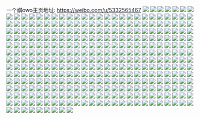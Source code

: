 一个祺owo主页地址: https://weibo.com/u/5332565467 
![](https://wx4.sinaimg.cn/mw2000/005OSTSrly1h8qhq7bjp3j30wi1yc4qp.jpg) 
![](https://wx4.sinaimg.cn/mw2000/005OSTSrly1h8h9mextt4j30wi174tg4.jpg) 
![](https://wx4.sinaimg.cn/mw2000/005OSTSrly1h85rfq9st8j30wi1yc7wh.jpg) 
![](https://wx4.sinaimg.cn/mw2000/005OSTSrly1h84zwfglz0j30sb0f20u4.jpg) 
![](https://wx4.sinaimg.cn/mw2000/005OSTSrly1h770e6zdhwj30wi1ycb29.jpg) 
![](https://wx4.sinaimg.cn/mw2000/005OSTSrly1h770e5lohwj30wi1yckjl.jpg) 
![](https://wx4.sinaimg.cn/mw2000/005OSTSrly1h6vlvwl0gpj32ds1sc7ed.jpg) 
![](https://wx4.sinaimg.cn/mw2000/005OSTSrly1h6i0nv0zomj30wi0o9mxo.jpg) 
![](https://wx4.sinaimg.cn/mw2000/005OSTSrly1h5d7ol4k5ej30wi1ycduq.jpg) 
![](https://wx4.sinaimg.cn/mw2000/005OSTSrly1h5d7or2yqfj30cc0iota8.jpg) 
![](https://wx4.sinaimg.cn/mw2000/005OSTSrly1h4c4bmmafxj32c0340kjm.jpg) 
![](https://wx4.sinaimg.cn/mw2000/005OSTSrly1h4efy74vdrj31sm1ch4o1.jpg) 
![](https://wx4.sinaimg.cn/mw2000/005OSTSrly1h47re5rgy7j32c03404qq.jpg) 
![](https://wx4.sinaimg.cn/mw2000/005OSTSrly1h47re6zfqbj32a031cx6p.jpg) 
![](https://wx4.sinaimg.cn/mw2000/005OSTSrly1h46h8s8ifdj32c0340x6s.jpg) 
![](https://wx4.sinaimg.cn/mw2000/005OSTSrly1h3vuwgixenj32c0340x6q.jpg) 
![](https://wx4.sinaimg.cn/mw2000/005OSTSrly1h3vuwhz6qoj32c0340b2a.jpg) 
![](https://wx4.sinaimg.cn/mw2000/005OSTSrly1h3vuwd8e2xj31qd2b6qv5.jpg) 
![](https://wx4.sinaimg.cn/mw2000/005OSTSrly1h3vuwjbvlgj32c0340qv5.jpg) 
![](https://wx4.sinaimg.cn/mw2000/005OSTSrly1h3vuwkh2x3j32c0340npd.jpg) 
![](https://wx4.sinaimg.cn/mw2000/005OSTSrly1h3vux6lsgrj32c03401kz.jpg) 
![](https://wx4.sinaimg.cn/mw2000/005OSTSrly1h3vux0nllfj32c0340qv5.jpg) 
![](https://wx4.sinaimg.cn/mw2000/005OSTSrly1h3vuwf1ccwj33402c07wj.jpg) 
![](https://wx4.sinaimg.cn/mw2000/005OSTSrly1h3vux2fgk9j32c0340hdv.jpg) 
![](https://wx4.sinaimg.cn/mw2000/005OSTSrly1h3ji4ay6ovj30wi0tj436.jpg) 
![](https://wx4.sinaimg.cn/mw2000/005OSTSrly1h3ji4bejwhj30wg0scad8.jpg) 
![](https://wx4.sinaimg.cn/mw2000/005OSTSrly1h3ife74t31j32c03407wi.jpg) 
![](https://wx4.sinaimg.cn/mw2000/005OSTSrly1h3ifhkh84aj32c0340qv6.jpg) 
![](https://wx4.sinaimg.cn/mw2000/005OSTSrly1h3ife97v0sj32c0340b29.jpg) 
![](https://wx4.sinaimg.cn/mw2000/005OSTSrly1h3ifeiz83lj32c0340npe.jpg) 
![](https://wx4.sinaimg.cn/mw2000/005OSTSrly1h3iff6qj6wj32c0340kjl.jpg) 
![](https://wx4.sinaimg.cn/mw2000/005OSTSrly1h3iffce65qj32c03407wh.jpg) 
![](https://wx4.sinaimg.cn/mw2000/005OSTSrly1h3iffifqpgj323i2sou0x.jpg) 
![](https://wx4.sinaimg.cn/mw2000/005OSTSrly1h3iffkzs47j32c03404qp.jpg) 
![](https://wx4.sinaimg.cn/mw2000/005OSTSrly1h3iffs0thbj322n2rikjl.jpg) 
![](https://wx4.sinaimg.cn/mw2000/005OSTSrly1h3iff41ronj32c0340hdu.jpg) 
![](https://wx4.sinaimg.cn/mw2000/005OSTSrly1h3ifi01dxcj32c0340b2a.jpg) 
![](https://wx4.sinaimg.cn/mw2000/005OSTSrly1h3ifhnn7x9j31xq2kzkjl.jpg) 
![](https://wx4.sinaimg.cn/mw2000/005OSTSrly1h30snqb35bj30wi17cwo3.jpg) 
![](https://wx4.sinaimg.cn/mw2000/005OSTSrly1h2rhkybrosj32c03407wj.jpg) 
![](https://wx4.sinaimg.cn/mw2000/005OSTSrly1h2rhkwaxscj322k2ree81.jpg) 
![](https://wx4.sinaimg.cn/mw2000/005OSTSrly1h2cr9fvbvjj32c02c0b2a.jpg) 
![](https://wx4.sinaimg.cn/mw2000/005OSTSrly1h2cr9gp21lj32c02c0dyz.jpg) 
![](https://wx4.sinaimg.cn/mw2000/005OSTSrly1h22a6afku1j31sc2dsx6p.jpg) 
![](https://wx4.sinaimg.cn/mw2000/005OSTSrly1h22ad2y6izj31sc2dse82.jpg) 
![](https://wx4.sinaimg.cn/mw2000/005OSTSrly1h22a6bysbjj325a2v4x6p.jpg) 
![](https://wx4.sinaimg.cn/mw2000/005OSTSrly1h22a6b1z7cj31a11pf1cy.jpg) 
![](https://wx4.sinaimg.cn/mw2000/005OSTSrly1h21c16fsdrj30u0140tg5.jpg) 
![](https://wx4.sinaimg.cn/mw2000/005OSTSrly1h2029438baj32c03404qq.jpg) 
![](https://wx4.sinaimg.cn/mw2000/005OSTSrly1h20294ufazj32c03407wh.jpg) 
![](https://wx4.sinaimg.cn/mw2000/005OSTSrly1h2028wtq7gj32c03404qp.jpg) 
![](https://wx4.sinaimg.cn/mw2000/005OSTSrly1h20291kqx8j32c03401ky.jpg) 
![](https://wx4.sinaimg.cn/mw2000/005OSTSrly1h2028y66q9j32732xg7wi.jpg) 
![](https://wx4.sinaimg.cn/mw2000/005OSTSrly1h2028za9l8j31uz2hbkjl.jpg) 
![](https://wx4.sinaimg.cn/mw2000/005OSTSrly1h1yzc9xgyoj32c03404qp.jpg) 
![](https://wx4.sinaimg.cn/mw2000/005OSTSrly1h1yzcj17lvj32182pm7wi.jpg) 
![](https://wx4.sinaimg.cn/mw2000/005OSTSrly1h1yzckl65ej326g2wme81.jpg) 
![](https://wx4.sinaimg.cn/mw2000/005OSTSrly1h1yzed7e5rj316u1nyh57.jpg) 
![](https://wx4.sinaimg.cn/mw2000/005OSTSrly1h1v6xfm7yxj32c0340x6q.jpg) 
![](https://wx4.sinaimg.cn/mw2000/005OSTSrly1h1swasbj03j32by340e84.jpg) 
![](https://wx4.sinaimg.cn/mw2000/005OSTSrly1h1soqok5lfj30wi1yckjl.jpg) 
![](https://wx4.sinaimg.cn/mw2000/005OSTSrly1h1sorcydpwj30wi1yckjl.jpg) 
![](https://wx4.sinaimg.cn/mw2000/005OSTSrly1h1qje0htgwj30wi1yc7wh.jpg) 
![](https://wx4.sinaimg.cn/mw2000/005OSTSrly1h1qjdxyw1hj30wi1yc4qp.jpg) 
![](https://wx4.sinaimg.cn/mw2000/005OSTSrly1h1qje1x2eaj30wi1ychco.jpg) 
![](https://wx4.sinaimg.cn/mw2000/005OSTSrly1h1qjdz9ethj30wi1yc4qp.jpg) 
![](https://wx4.sinaimg.cn/mw2000/005OSTSrly1h1o7jzbb4zj32c02c0kjn.jpg) 
![](https://wx4.sinaimg.cn/mw2000/005OSTSrly1h1o7jxc2mlj31vj1vjnpd.jpg) 
![](https://wx4.sinaimg.cn/mw2000/005OSTSrly1h1jmgwvg0ij329v3157wk.jpg) 
![](https://wx4.sinaimg.cn/mw2000/005OSTSrly1h1jk50twacj30wi0x4ahs.jpg) 
![](https://wx4.sinaimg.cn/mw2000/005OSTSrly1h1ir30svohj30uk5qa7wj.jpg) 
![](https://wx4.sinaimg.cn/mw2000/005OSTSrly1h1ir2z6l0jj30uk6p41kz.jpg) 
![](https://wx4.sinaimg.cn/mw2000/005OSTSrly1h1ir336es7j30uk95o4qu.jpg) 
![](https://wx4.sinaimg.cn/mw2000/005OSTSrly1h1ir2xqjgoj30uk742e82.jpg) 
![](https://wx4.sinaimg.cn/mw2000/005OSTSrly1h1hkgiaao4j31pp1aa1kx.jpg) 
![](https://wx4.sinaimg.cn/mw2000/005OSTSrly1h1g6jxz0knj31o0190txw.jpg) 
![](https://wx4.sinaimg.cn/mw2000/005OSTSrly1h1e9m2236tj32c0340qv5.jpg) 
![](https://wx4.sinaimg.cn/mw2000/005OSTSrly1h1dxa5c1r6j32c0340x6p.jpg) 
![](https://wx4.sinaimg.cn/mw2000/005OSTSrly1h1dx94aru7j31sc2dsu0y.jpg) 
![](https://wx4.sinaimg.cn/mw2000/005OSTSrly1h1dx9chi94j31m825o7wi.jpg) 
![](https://wx4.sinaimg.cn/mw2000/005OSTSrly1h1dx8tglkpj31sc2dshdu.jpg) 
![](https://wx4.sinaimg.cn/mw2000/005OSTSrly1h1ad5gotwuj328g2z9kjm.jpg) 
![](https://wx4.sinaimg.cn/mw2000/005OSTSrly1h16oip0pp9j32c03404qq.jpg) 
![](https://wx4.sinaimg.cn/mw2000/005OSTSrly1h15qvvb61cj31sc2dsu0x.jpg) 
![](https://wx4.sinaimg.cn/mw2000/005OSTSrly1h15qvs8pwlj31sc2dsu0x.jpg) 
![](https://wx4.sinaimg.cn/mw2000/005OSTSrly1h15qvtndh1j31nt27r7wh.jpg) 
![](https://wx4.sinaimg.cn/mw2000/005OSTSrly1h15qvq2n11j31sc2dsqv5.jpg) 
![](https://wx4.sinaimg.cn/mw2000/005OSTSrly1h13o2b6kqlj32vx25z4qr.jpg) 
![](https://wx4.sinaimg.cn/mw2000/005OSTSrly1h13f4ykkauj31zj2ndx6r.jpg) 
![](https://wx4.sinaimg.cn/mw2000/005OSTSrly1h128hec7rwj32c03407wi.jpg) 
![](https://wx4.sinaimg.cn/mw2000/005OSTSrly1h102tdc73wj31sc2dsnpe.jpg) 
![](https://wx4.sinaimg.cn/mw2000/005OSTSrly1h102tiimcwj30wi17c1cb.jpg) 
![](https://wx4.sinaimg.cn/mw2000/005OSTSrly1h102tgy2tuj31sc2dib2b.jpg) 
![](https://wx4.sinaimg.cn/mw2000/005OSTSrly1h102t80ysjj329l1p74qq.jpg) 
![](https://wx4.sinaimg.cn/mw2000/005OSTSrly1h102tnlqrkj31nk27fb29.jpg) 
![](https://wx4.sinaimg.cn/mw2000/005OSTSrly1h102tbfj3sj325z2vzqv7.jpg) 
![](https://wx4.sinaimg.cn/mw2000/005OSTSrly1h102tk9lwqj32c0340b2b.jpg) 
![](https://wx4.sinaimg.cn/mw2000/005OSTSrly1h102urje5oj32c0340qv7.jpg) 
![](https://wx4.sinaimg.cn/mw2000/005OSTSrly1h102tm7va9j31sc2dsb2a.jpg) 
![](https://wx4.sinaimg.cn/mw2000/005OSTSrly1h0xgpz0wvrj31wq2jnu0x.jpg) 
![](https://wx4.sinaimg.cn/mw2000/005OSTSrly1h0wh781d87j31t00u0k32.jpg) 
![](https://wx4.sinaimg.cn/mw2000/005OSTSrly1h0w8s7y1zrj31o0190tuz.jpg) 
![](https://wx4.sinaimg.cn/mw2000/005OSTSrly1h0w8s8gw71j31o0190dzi.jpg) 
![](https://wx4.sinaimg.cn/mw2000/005OSTSrly1h0w8s7exqsj31o0190tv3.jpg) 
![](https://wx4.sinaimg.cn/mw2000/005OSTSrly1h0u8tga9p3j32c0340x6q.jpg) 
![](https://wx4.sinaimg.cn/mw2000/005OSTSrly1h0qqt1tefhj31sc2dsx6p.jpg) 
![](https://wx4.sinaimg.cn/mw2000/005OSTSrly1h0qogjfohbj32c0340qv6.jpg) 
![](https://wx4.sinaimg.cn/mw2000/005OSTSrly1h0mzas7mkvj33402c0hdv.jpg) 
![](https://wx4.sinaimg.cn/mw2000/005OSTSrly1h0l7pfpmb1j30wi1hqdl9.jpg) 
![](https://wx4.sinaimg.cn/mw2000/005OSTSrly1h0d6d9u8dsj33402c04qq.jpg) 
![](https://wx4.sinaimg.cn/mw2000/005OSTSrly1h0bobhqnppj31241l61kx.jpg) 
![](https://wx4.sinaimg.cn/mw2000/005OSTSrly1gzufzmbm6ej30b80gedhy.jpg) 
![](https://wx4.sinaimg.cn/mw2000/005OSTSrly1gzug1g68ojj31400u078w.jpg) 
![](https://wx4.sinaimg.cn/mw2000/005OSTSrly1gzsc0ytvc8j328z2zzhdu.jpg) 
![](https://wx4.sinaimg.cn/mw2000/005OSTSrly1gzodn55cegj30wi0pyq4g.jpg) 
![](https://wx4.sinaimg.cn/mw2000/005OSTSrly1gzodn4v9ttj30wi10btc2.jpg) 
![](https://wx4.sinaimg.cn/mw2000/005OSTSrly1gzk3iejzr6j31t00u04f1.jpg) 
![](https://wx4.sinaimg.cn/mw2000/005OSTSrly1gzj7q2xe8oj32c0340b2a.jpg) 
![](https://wx4.sinaimg.cn/mw2000/005OSTSrly1gzdabz4c8rj30wi17cwou.jpg) 
![](https://wx4.sinaimg.cn/mw2000/005OSTSrly1gzc09bphg9j32c0340npe.jpg) 
![](https://wx4.sinaimg.cn/mw2000/005OSTSrly1gyusdokr99j30wi1lsws1.jpg) 
![](https://wx4.sinaimg.cn/mw2000/005OSTSrly1gyusdoyx9nj30wi17cws8.jpg) 
![](https://wx4.sinaimg.cn/mw2000/005OSTSrly1gyusdnzfzuj31sc2ds4qq.jpg) 
![](https://wx4.sinaimg.cn/mw2000/005OSTSrly1gyfateegc4j32a531jb2b.jpg) 
![](https://wx4.sinaimg.cn/mw2000/005OSTSrly1gyfat77bwcj32c0340kjn.jpg) 
![](https://wx4.sinaimg.cn/mw2000/005OSTSrly1gyfawv7w08j32c0340hdu.jpg) 
![](https://wx4.sinaimg.cn/mw2000/005OSTSrly1gyfawyfitvj325j2vd4qr.jpg) 
![](https://wx4.sinaimg.cn/mw2000/005OSTSrly1gxylydxz2nj30uk97ce84.jpg) 
![](https://wx4.sinaimg.cn/mw2000/005OSTSrly1gxylyf94wbj30uk7cv4qr.jpg) 
![](https://wx4.sinaimg.cn/mw2000/005OSTSrly1gxylyigvvgj30uk60fu0y.jpg) 
![](https://wx4.sinaimg.cn/mw2000/005OSTSrly1gxylygx279j30uk7khx6q.jpg) 
![](https://wx4.sinaimg.cn/mw2000/005OSTSrly1gxylykqa21j30uk7hwkjn.jpg) 
![](https://wx4.sinaimg.cn/mw2000/005OSTSrly1gxylylx70rj30uk89xkjo.jpg) 
![](https://wx4.sinaimg.cn/mw2000/005OSTSrly1gxylynnndrj30uk91xx6r.jpg) 
![](https://wx4.sinaimg.cn/mw2000/005OSTSrly1gxylypp2amj30uk9ovu10.jpg) 
![](https://wx4.sinaimg.cn/mw2000/005OSTSrly1gxylyr0s6uj30uk9ov4qs.jpg) 
![](https://wx4.sinaimg.cn/mw2000/005OSTSrly1gxpzdarmthj30wi1ycnpd.jpg) 
![](https://wx4.sinaimg.cn/mw2000/005OSTSrly1gxh4evdjrmj32c0340e81.jpg) 
![](https://wx4.sinaimg.cn/mw2000/005OSTSrly1gxh4esgi6nj32c0340hdt.jpg) 
![](https://wx4.sinaimg.cn/mw2000/005OSTSrly1gxgtksn0k5j329e30jkjo.jpg) 
![](https://wx4.sinaimg.cn/mw2000/005OSTSrly1gxgtkqdc6mj328e2z6qv8.jpg) 
![](https://wx4.sinaimg.cn/mw2000/005OSTSrly1gxbgmuj642j30u014043j.jpg) 
![](https://wx4.sinaimg.cn/mw2000/005OSTSrly1gxbgmxxpu2j30u0140wmc.jpg) 
![](https://wx4.sinaimg.cn/mw2000/005OSTSrly1gxbgn0c3gaj30u0140n5c.jpg) 
![](https://wx4.sinaimg.cn/mw2000/005OSTSrly1gxbgn25ym0j31400u0afk.jpg) 
![](https://wx4.sinaimg.cn/mw2000/005OSTSrly1gx5parg22xj31901o04fz.jpg) 
![](https://wx4.sinaimg.cn/mw2000/005OSTSrly1gx5paquxxjj31o0190x4s.jpg) 
![](https://wx4.sinaimg.cn/mw2000/005OSTSrly1gx5par7fr6j31901o0dvj.jpg) 
![](https://wx4.sinaimg.cn/mw2000/005OSTSrly1gx5parsvjdj31ba0zg7bp.jpg) 
![](https://wx4.sinaimg.cn/mw2000/005OSTSrly1gx5gd7qlgdj31400u0aix.jpg) 
![](https://wx4.sinaimg.cn/mw2000/005OSTSrly1gx5gd9uo3cj30u0141aj6.jpg) 
![](https://wx4.sinaimg.cn/mw2000/005OSTSrly1gx5gdarsh1j30u0140jz3.jpg) 
![](https://wx4.sinaimg.cn/mw2000/005OSTSrly1gx5gdblj56j30u00u0thx.jpg) 
![](https://wx4.sinaimg.cn/mw2000/005OSTSrly1gx5gde6hbyj30u013zaj7.jpg) 
![](https://wx4.sinaimg.cn/mw2000/005OSTSrly1gx5gd8u7dkj31400u0qiv.jpg) 
![](https://wx4.sinaimg.cn/mw2000/005OSTSrly1gx5gddaufxj30u0140woq.jpg) 
![](https://wx4.sinaimg.cn/mw2000/005OSTSrly1gx5gdcibmcj31400u0dsm.jpg) 
![](https://wx4.sinaimg.cn/mw2000/005OSTSrly1gx5gdf0a0pj31400u0495.jpg) 
![](https://wx4.sinaimg.cn/mw2000/005OSTSrly1gwsmsagndmj31410u018l.jpg) 
![](https://wx4.sinaimg.cn/mw2000/005OSTSrly1gwsmsecbjqj30u0140qfv.jpg) 
![](https://wx4.sinaimg.cn/mw2000/005OSTSrly1gwsms810arj30u0140wmy.jpg) 
![](https://wx4.sinaimg.cn/mw2000/005OSTSrly1gwsmsjn5xjj30u00u0wlc.jpg) 
![](https://wx4.sinaimg.cn/mw2000/005OSTSrly1gwsmsn7pngj31400u07gf.jpg) 
![](https://wx4.sinaimg.cn/mw2000/005OSTSrly1gwsmss35frj31400u0qjm.jpg) 
![](https://wx4.sinaimg.cn/mw2000/005OSTSrly1gwsmtxajznj30u0140ah2.jpg) 
![](https://wx4.sinaimg.cn/mw2000/005OSTSrly1gwsmtyv7paj30u01407d3.jpg) 
![](https://wx4.sinaimg.cn/mw2000/005OSTSrly1gwsmu0a7inj30u00u0qcs.jpg) 
![](https://wx4.sinaimg.cn/mw2000/005OSTSrly1gwgtfw5311j30u0140jyo.jpg) 
![](https://wx4.sinaimg.cn/mw2000/005OSTSrly1gwgtfyqt1dj30u0140doz.jpg) 
![](https://wx4.sinaimg.cn/mw2000/005OSTSrly1gwgtizgu8hj30u01417f9.jpg) 
![](https://wx4.sinaimg.cn/mw2000/005OSTSrly1gwgtg9xjhcj30u0192aei.jpg) 
![](https://wx4.sinaimg.cn/mw2000/005OSTSrly1gwgtg87fenj31400u0n9m.jpg) 
![](https://wx4.sinaimg.cn/mw2000/005OSTSrly1gwgtj13deej30u0140jx8.jpg) 
![](https://wx4.sinaimg.cn/mw2000/005OSTSrly1gwgtg5a3hij30u0140dq8.jpg) 
![](https://wx4.sinaimg.cn/mw2000/005OSTSrly1gwgtfsho05j31400u0wnd.jpg) 
![](https://wx4.sinaimg.cn/mw2000/005OSTSrly1gwgtlpq0qvj31400u0n31.jpg) 
![](https://wx4.sinaimg.cn/mw2000/005OSTSrly1gw36xfh3i6j33402c0qv6.jpg) 
![](https://wx4.sinaimg.cn/mw2000/005OSTSrly1gw36x6l3h2j32c0340npf.jpg) 
![](https://wx4.sinaimg.cn/mw2000/005OSTSrly1gw36x8rvv8j31wj1wje81.jpg) 
![](https://wx4.sinaimg.cn/mw2000/005OSTSrly1gw36xa9hcuj31sc2dshdt.jpg) 
![](https://wx4.sinaimg.cn/mw2000/005OSTSrly1gw36x7szhoj32c0340e81.jpg) 
![](https://wx4.sinaimg.cn/mw2000/005OSTSrly1gw36xdoqcqj32c03404qq.jpg) 
![](https://wx4.sinaimg.cn/mw2000/005OSTSrly1gw36yx6emlj31gs0s2wsg.jpg) 
![](https://wx4.sinaimg.cn/mw2000/005OSTSrly1gw370mczlaj32c0340u0y.jpg) 
![](https://wx4.sinaimg.cn/mw2000/005OSTSrly1gw370oawlkj31sc2ds1ky.jpg) 
![](https://wx4.sinaimg.cn/mw2000/005OSTSrly1gvrhqfifw0j63402c0b2b02.jpg) 
![](https://wx4.sinaimg.cn/mw2000/005OSTSrly1gvrhqov4g0j62c03407wj02.jpg) 
![](https://wx4.sinaimg.cn/mw2000/005OSTSrly1gvrhqjx968j61v52hjkjn02.jpg) 
![](https://wx4.sinaimg.cn/mw2000/005OSTSrly1gvrhr9gc3mj63402c0npe02.jpg) 
![](https://wx4.sinaimg.cn/mw2000/005OSTSrly1gvrhr7jvhaj61sc2dsb2a02.jpg) 
![](https://wx4.sinaimg.cn/mw2000/005OSTSrly1gvrhqly7euj63402c07wi02.jpg) 
![](https://wx4.sinaimg.cn/mw2000/005OSTSrly1gvrhtg0u0ij63402c0e8302.jpg) 
![](https://wx4.sinaimg.cn/mw2000/005OSTSrly1gvrhtjeg7tj62c03401kz02.jpg) 
![](https://wx4.sinaimg.cn/mw2000/005OSTSrly1gvrhtly1x4j63402c0e8502.jpg) 
![](https://wx4.sinaimg.cn/mw2000/005OSTSrly1gvbfzq0gzfj60u0140wpy02.jpg) 
![](https://wx4.sinaimg.cn/mw2000/005OSTSrly1gvbfzpnk7bj60u014045f02.jpg) 
![](https://wx4.sinaimg.cn/mw2000/005OSTSrly1gvbfzqe85aj60u0140qbr02.jpg) 
![](https://wx4.sinaimg.cn/mw2000/005OSTSrly1gvbg0b3nbaj61400u0k1y02.jpg) 
![](https://wx4.sinaimg.cn/mw2000/005OSTSrly1gvbg0aoxkpj60u014012m02.jpg) 
![](https://wx4.sinaimg.cn/mw2000/005OSTSrly1gvbfzr0nk6j60u0140dux02.jpg) 
![](https://wx4.sinaimg.cn/mw2000/005OSTSrly1gv01v55pc7j60u0140dpt02.jpg) 
![](https://wx4.sinaimg.cn/mw2000/005OSTSrly1gv01v6gygjj60u0140wke02.jpg) 
![](https://wx4.sinaimg.cn/mw2000/005OSTSrly1gv01v6t0t7j30u014048f.jpg) 
![](https://wx4.sinaimg.cn/mw2000/005OSTSrly1gv020n2nzsj30u0140k8x.jpg) 
![](https://wx4.sinaimg.cn/mw2000/005OSTSrly1gv020nuvdrj60u014047802.jpg) 
![](https://wx4.sinaimg.cn/mw2000/005OSTSrly1gv0264xgr6j60u013y7dg02.jpg) 
![](https://wx4.sinaimg.cn/mw2000/005OSTSrly1gv01v5n78fj61400u07gj02.jpg) 
![](https://wx4.sinaimg.cn/mw2000/005OSTSrly1gv01v63tgbj61400u0ao502.jpg) 
![](https://wx4.sinaimg.cn/mw2000/005OSTSrly1gv028tro6gj60u0140grl02.jpg) 
![](https://wx4.sinaimg.cn/mw2000/005OSTSrly1gtof8gu9zpj31sg2dse81.jpg) 
![](https://wx4.sinaimg.cn/mw2000/005OSTSrly1gtof8kzdz1j31sg2ds7wh.jpg) 
![](https://wx4.sinaimg.cn/mw2000/005OSTSrly1gtof8tnzh6j32c0340u0x.jpg) 
![](https://wx4.sinaimg.cn/mw2000/005OSTSrly1gtof8q0tonj32c03404qp.jpg) 
![](https://wx4.sinaimg.cn/mw2000/005OSTSrly1gtof8mfth9j32c0340b29.jpg) 
![](https://wx4.sinaimg.cn/mw2000/005OSTSrly1gtof8vgexpj31sg2ds7wh.jpg) 
![](https://wx4.sinaimg.cn/mw2000/005OSTSrly1gtofbfc8u4j32c0340e82.jpg) 
![](https://wx4.sinaimg.cn/mw2000/005OSTSrly1gtofi35zi3j31sg2dsb29.jpg) 
![](https://wx4.sinaimg.cn/mw2000/005OSTSrly1gtofi5ewnuj33402c0e82.jpg) 
![](https://wx4.sinaimg.cn/mw2000/005OSTSrly1gtd5j5grcyj33402c0x6p.jpg) 
![](https://wx4.sinaimg.cn/mw2000/005OSTSrly1gtd5j8x3wuj32c0340npg.jpg) 
![](https://wx4.sinaimg.cn/mw2000/005OSTSrly1gtd5jb1meoj32c0340hdw.jpg) 
![](https://wx4.sinaimg.cn/mw2000/005OSTSrly1gtd5j3y5yfj31o0280e81.jpg) 
![](https://wx4.sinaimg.cn/mw2000/005OSTSrly1gtd5pa7huvj32bv2bwkjm.jpg) 
![](https://wx4.sinaimg.cn/mw2000/005OSTSrly1gtd5pdxfyzj32c03407wi.jpg) 
![](https://wx4.sinaimg.cn/mw2000/005OSTSrly1gt2nlrgqpuj30u014045x.jpg) 
![](https://wx4.sinaimg.cn/mw2000/005OSTSrly1gt2nls0yp7j30u0140qaq.jpg) 
![](https://wx4.sinaimg.cn/mw2000/005OSTSrly1gt2nlshkfjj31400u07bk.jpg) 
![](https://wx4.sinaimg.cn/mw2000/005OSTSrly1gt2nlszej1j31400u07fh.jpg) 
![](https://wx4.sinaimg.cn/mw2000/005OSTSrly1gsc8inne2pj30u00u0grn.jpg) 
![](https://wx4.sinaimg.cn/mw2000/005OSTSrly1gsc8ipihxij30u00u0wi1.jpg) 
![](https://wx4.sinaimg.cn/mw2000/005OSTSrly1grnqqqmmxdj30u0140agp.jpg) 
![](https://wx4.sinaimg.cn/mw2000/005OSTSrly1grnqqrmu5tj30u0140adv.jpg) 
![](https://wx4.sinaimg.cn/mw2000/005OSTSrly1grnqqpgjl7j30u0140dk6.jpg) 
![](https://wx4.sinaimg.cn/mw2000/005OSTSrly1grc1dj62xsj30u00u0qbn.jpg) 
![](https://wx4.sinaimg.cn/mw2000/005OSTSrly1grc1dnhsxlj30u0140dkj.jpg) 
![](https://wx4.sinaimg.cn/mw2000/005OSTSrly1grc1dkht5bj30u0140147.jpg) 
![](https://wx4.sinaimg.cn/mw2000/005OSTSrly1grc1f7b5xcj30u01t079e.jpg) 
![](https://wx4.sinaimg.cn/mw2000/005OSTSrly1grc1djqawuj30u00u0q57.jpg) 
![](https://wx4.sinaimg.cn/mw2000/005OSTSrly1grc1dv1btbj30u013x0yv.jpg) 
![](https://wx4.sinaimg.cn/mw2000/005OSTSrly1grc1dof0apj30u00u0n40.jpg) 
![](https://wx4.sinaimg.cn/mw2000/005OSTSrly1grc1dmk9hsj30u00u00y7.jpg) 
![](https://wx4.sinaimg.cn/mw2000/005OSTSrly1grc1dlwjwcj313z0u07ad.jpg) 
![](https://wx4.sinaimg.cn/mw2000/005OSTSrly1gpwumyhbbvj30u013zn8l.jpg) 
![](https://wx4.sinaimg.cn/mw2000/005OSTSrly1gpwun3rgmdj30u0140dki.jpg) 
![](https://wx4.sinaimg.cn/mw2000/005OSTSrly1gpwumu8bnwj30u0140nby.jpg) 
![](https://wx4.sinaimg.cn/mw2000/005OSTSrly1gpwumzfn0gj30u00u0juv.jpg) 
![](https://wx4.sinaimg.cn/mw2000/005OSTSrly1gpwumutgmzj30u0140dq1.jpg) 
![](https://wx4.sinaimg.cn/mw2000/005OSTSrly1gpwun04k4yj30u014etfs.jpg) 
![](https://wx4.sinaimg.cn/mw2000/005OSTSrly1gpwumxdlaaj31400u0qce.jpg) 
![](https://wx4.sinaimg.cn/mw2000/005OSTSrly1gpwumwbmblj30u0191ajx.jpg) 
![](https://wx4.sinaimg.cn/mw2000/005OSTSrly1gpwuojrj8cj30u00u0q7m.jpg) 
![](https://wx4.sinaimg.cn/mw2000/005OSTSrly1gp83qfsi8ij30u014044x.jpg) 
![](https://wx4.sinaimg.cn/mw2000/005OSTSrly1gp83x1iyg9j30u014019g.jpg) 
![](https://wx4.sinaimg.cn/mw2000/005OSTSrly1gp83qh5jgkj30u014015o.jpg) 
![](https://wx4.sinaimg.cn/mw2000/005OSTSrly1gp83qf9hwtj31400u00xe.jpg) 
![](https://wx4.sinaimg.cn/mw2000/005OSTSrly1gp56qkrfggj30u00u146f.jpg) 
![](https://wx4.sinaimg.cn/mw2000/005OSTSrly1gp56qikfmwj30u013zwl8.jpg) 
![](https://wx4.sinaimg.cn/mw2000/005OSTSrly1gp56qgnncrj30u00u00y5.jpg) 
![](https://wx4.sinaimg.cn/mw2000/005OSTSrly1gp56qh8pqvj30u014atcx.jpg) 
![](https://wx4.sinaimg.cn/mw2000/005OSTSrly1gp56qzcacjj30u00u07ab.jpg) 
![](https://wx4.sinaimg.cn/mw2000/005OSTSrly1gp56qhy6xmj30u014848i.jpg) 
![](https://wx4.sinaimg.cn/mw2000/005OSTSrly1gp56qke8mhj30u00u0jxm.jpg) 
![](https://wx4.sinaimg.cn/mw2000/005OSTSrly1gp56qjysaxj30u014047g.jpg) 
![](https://wx4.sinaimg.cn/mw2000/005OSTSrly1gp56qlt56rj30u00u0117.jpg) 
![](https://wx4.sinaimg.cn/mw2000/005OSTSrly1gnl2wjsj1pj30u00u0dko.jpg) 
![](https://wx4.sinaimg.cn/mw2000/005OSTSrly1gmxm29zuhhj313j0u0q5o.jpg) 
![](https://wx4.sinaimg.cn/mw2000/005OSTSrly1gmxm2nso6kj31400u0djh.jpg) 
![](https://wx4.sinaimg.cn/mw2000/005OSTSrly1gmxm26aeuwj30u013zq8t.jpg) 
![](https://wx4.sinaimg.cn/mw2000/005OSTSrly1gmxm26qtk9j313z0u0n09.jpg) 
![](https://wx4.sinaimg.cn/mw2000/005OSTSrly1gmxm291kc6j31400u07dz.jpg) 
![](https://wx4.sinaimg.cn/mw2000/005OSTSrly1gmxm2s298dj31400u0n0z.jpg) 
![](https://wx4.sinaimg.cn/mw2000/005OSTSrly1gmxm27pfxxj30u0140juy.jpg) 
![](https://wx4.sinaimg.cn/mw2000/005OSTSrly1gmxm2myhjsj31400u0gnj.jpg) 
![](https://wx4.sinaimg.cn/mw2000/005OSTSrly1gmxm28izppj313z0u00vh.jpg) 
![](https://wx4.sinaimg.cn/mw2000/005OSTSrly1gmd30s50pcj30n00ivwfu.jpg) 
![](https://wx4.sinaimg.cn/mw2000/005OSTSrly1gmd30ryjrvj30u00u0ads.jpg) 
![](https://wx4.sinaimg.cn/mw2000/005OSTSrly1gm7buv38poj30u0190ajx.jpg) 
![](https://wx4.sinaimg.cn/mw2000/005OSTSrly1gm7buuirudj30ru0ruwil.jpg) 
![](https://wx4.sinaimg.cn/mw2000/005OSTSrly1gm7buvqivwj31400u0wm0.jpg) 
![](https://wx4.sinaimg.cn/mw2000/005OSTSrly1gm7buwevrfj30u00u0djs.jpg) 
![](https://wx4.sinaimg.cn/mw2000/005OSTSrly1gm71came2gj30u0140n3i.jpg) 
![](https://wx4.sinaimg.cn/mw2000/005OSTSrly1gm71cb9a91j30u0190qc2.jpg) 
![](https://wx4.sinaimg.cn/mw2000/005OSTSrly1gm71ccd9s1j31400u0gqu.jpg) 
![](https://wx4.sinaimg.cn/mw2000/005OSTSrly1gm71cjtn4lj30u0140wjp.jpg) 
![](https://wx4.sinaimg.cn/mw2000/005OSTSrly1gm71cbqzjbj30u0190akf.jpg) 
![](https://wx4.sinaimg.cn/mw2000/005OSTSrly1gm71cd7b84j31400u0gwe.jpg) 
![](https://wx4.sinaimg.cn/mw2000/005OSTSrly1gm4t63cu73j31400u0tbc.jpg) 
![](https://wx4.sinaimg.cn/mw2000/005OSTSrly1gm4t640197j30u014gwhg.jpg) 
![](https://wx4.sinaimg.cn/mw2000/005OSTSrly1glohpnox10j30u0140451.jpg) 
![](https://wx4.sinaimg.cn/mw2000/005OSTSrly1glhty37ugfj30u0140448.jpg) 
![](https://wx4.sinaimg.cn/mw2000/005OSTSrly1glhty43azvj30u0140jxg.jpg) 
![](https://wx4.sinaimg.cn/mw2000/005OSTSrly1glhty2mg41j30u0140n25.jpg) 
![](https://wx4.sinaimg.cn/mw2000/005OSTSrly1glhty3rfkcj30u014044b.jpg) 
![](https://wx4.sinaimg.cn/mw2000/005OSTSrly1glau5y59ivj30u0140wiz.jpg) 
![](https://wx4.sinaimg.cn/mw2000/005OSTSrly1glau5vgrwcj31q00u00x3.jpg) 
![](https://wx4.sinaimg.cn/mw2000/005OSTSrly1glau5w9lshj30jr0jqabr.jpg) 
![](https://wx4.sinaimg.cn/mw2000/005OSTSrly1glau603n3yj30u0190wjx.jpg) 
![](https://wx4.sinaimg.cn/mw2000/005OSTSrly1gl55vkp40lj30u0190gxn.jpg) 
![](https://wx4.sinaimg.cn/mw2000/005OSTSrly1gl55vlc0l6j30u0190431.jpg) 
![](https://wx4.sinaimg.cn/mw2000/005OSTSrly1gl55vnqeb6j30u0190n9z.jpg) 
![](https://wx4.sinaimg.cn/mw2000/005OSTSrly1gl55vpb1q5j30u0140422.jpg) 
![](https://wx4.sinaimg.cn/mw2000/005OSTSrly1gl55vo4tr2j31400u00xz.jpg) 
![](https://wx4.sinaimg.cn/mw2000/005OSTSrly1gl55votq00j31400u0dmw.jpg) 
![](https://wx4.sinaimg.cn/mw2000/005OSTSrly1gl55vm9umwj30u0190wih.jpg) 
![](https://wx4.sinaimg.cn/mw2000/005OSTSrly1gl55vmxfo6j30u0190n80.jpg) 
![](https://wx4.sinaimg.cn/mw2000/005OSTSrly1gl55vlxaorj30u0190q7z.jpg) 
![](https://wx4.sinaimg.cn/mw2000/005OSTSrly1gky375za6uj30sc0sddla.jpg) 
![](https://wx4.sinaimg.cn/mw2000/005OSTSrly1gky376ndcvj31400u0tcl.jpg) 
![](https://wx4.sinaimg.cn/mw2000/005OSTSrly1gky3792e6pj30u00u00ys.jpg) 
![](https://wx4.sinaimg.cn/mw2000/005OSTSrly1gky37742jpj30u00ukted.jpg) 
![](https://wx4.sinaimg.cn/mw2000/005OSTSrly1gky377k67pj30u00u0q6n.jpg) 
![](https://wx4.sinaimg.cn/mw2000/005OSTSrly1gky378g0vej31400u0gsi.jpg) 
![](https://wx4.sinaimg.cn/mw2000/005OSTSrly1gky377uugfj30u0140qak.jpg) 
![](https://wx4.sinaimg.cn/mw2000/005OSTSrly1gky379meh0j31400u0gr2.jpg) 
![](https://wx4.sinaimg.cn/mw2000/005OSTSrly1gky37a1uw0j30u00u07aj.jpg) 
![](https://wx4.sinaimg.cn/mw2000/005OSTSrly1gjkm4nw803j30u0190gvr.jpg) 
![](https://wx4.sinaimg.cn/mw2000/005OSTSrly1gjkm4opjylj30u0190dmt.jpg) 
![](https://wx4.sinaimg.cn/mw2000/005OSTSrly1gjkm4p74euj30u01o047g.jpg) 
![](https://wx4.sinaimg.cn/mw2000/005OSTSrly1gjkm4ps5y1j30u01o0wkg.jpg) 
![](https://wx4.sinaimg.cn/mw2000/005OSTSrly1gjkm4q8n41j30u0190guo.jpg) 
![](https://wx4.sinaimg.cn/mw2000/005OSTSrly1gjkm4qp813j30u01o0tgt.jpg) 
![](https://wx4.sinaimg.cn/mw2000/005OSTSrly1giesfc6ovij30u0140gq2.jpg) 
![](https://wx4.sinaimg.cn/mw2000/005OSTSrly1giesfcpc70j30u01400wu.jpg) 
![](https://wx4.sinaimg.cn/mw2000/005OSTSrly1gfeaakte6pj31hc1hcnpe.jpg) 
![](https://wx4.sinaimg.cn/mw2000/005OSTSrly1gfeaahfnhrj31ha1hbb2a.jpg) 
![](https://wx4.sinaimg.cn/mw2000/005OSTSrly1gfeaagi3bsj32c02bzb2c.jpg) 
![](https://wx4.sinaimg.cn/mw2000/005OSTSrly1gfeaajez2gj32c02c01l2.jpg) 
![](https://wx4.sinaimg.cn/mw2000/005OSTSrly1gasyxb7ivvj30kt0fmdkh.jpg) 
![](https://wx4.sinaimg.cn/mw2000/005OSTSrly1gasyxcw05bj33342bcx6p.jpg) 
![](https://wx4.sinaimg.cn/mw2000/005OSTSrly1gasyxdt7ipj31pl2a5kjm.jpg) 
![](https://wx4.sinaimg.cn/mw2000/005OSTSrly1gasyxfbr6pj32bc3344qs.jpg) 
![](https://wx4.sinaimg.cn/mw2000/005OSTSrly1ga20c35iyfj32bc2bcqv5.jpg) 
![](https://wx4.sinaimg.cn/mw2000/005OSTSrly1ga20c1xgvhj31n618gdqd.jpg) 
![](https://wx4.sinaimg.cn/mw2000/005OSTSrly1ga20c0oawfj31o0140avk.jpg) 
![](https://wx4.sinaimg.cn/mw2000/005OSTSrly1ga20c1b7xmj318g1n911d.jpg) 
![](https://wx4.sinaimg.cn/mw2000/005OSTSrly1ga20c09z78j31400u0wnu.jpg) 
![](https://wx4.sinaimg.cn/mw2000/005OSTSrly1ga20c2j6z3j318g1n977o.jpg) 
![](https://wx4.sinaimg.cn/mw2000/005OSTSrly1ga20c0ycuqj30u0140wn1.jpg) 
![](https://wx4.sinaimg.cn/mw2000/005OSTSrly1ga20c0062qj31n918fn78.jpg) 
![](https://wx4.sinaimg.cn/mw2000/005OSTSrly1ga20c2b51rj318g1n9wnp.jpg) 
![](https://wx4.sinaimg.cn/mw2000/005OSTSrly1g5q4vvng3tj33342bc7wk.jpg) 
